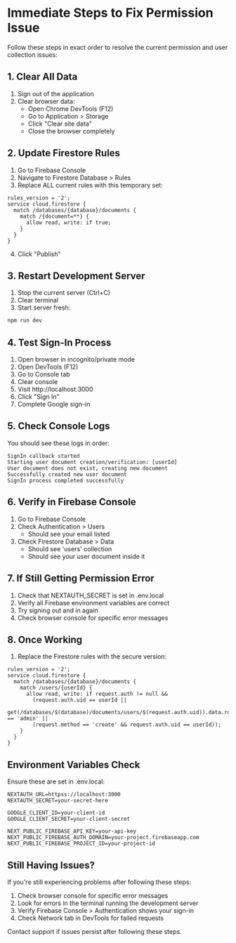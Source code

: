 # Immediate Steps to Fix Permission Issue

Follow these steps in exact order to resolve the current permission and user collection issues:

## 1. Clear All Data
1. Sign out of the application
2. Clear browser data:
   - Open Chrome DevTools (F12)
   - Go to Application > Storage
   - Click "Clear site data"
   - Close the browser completely

## 2. Update Firestore Rules
1. Go to Firebase Console
2. Navigate to Firestore Database > Rules
3. Replace ALL current rules with this temporary set:
```rules
rules_version = '2';
service cloud.firestore {
  match /databases/{database}/documents {
    match /{document=**} {
      allow read, write: if true;
    }
  }
}
```
4. Click "Publish"

## 3. Restart Development Server
1. Stop the current server (Ctrl+C)
2. Clear terminal
3. Start server fresh:
```bash
npm run dev
```

## 4. Test Sign-In Process
1. Open browser in incognito/private mode
2. Open DevTools (F12)
3. Go to Console tab
4. Clear console
5. Visit http://localhost:3000
6. Click "Sign In"
7. Complete Google sign-in

## 5. Check Console Logs
You should see these logs in order:
```
SignIn callback started
Starting user document creation/verification: [userId]
User document does not exist, creating new document
Successfully created new user document
SignIn process completed successfully
```

## 6. Verify in Firebase Console
1. Go to Firebase Console
2. Check Authentication > Users
   - Should see your email listed
3. Check Firestore Database > Data
   - Should see 'users' collection
   - Should see your user document inside it

## 7. If Still Getting Permission Error
1. Check that NEXTAUTH_SECRET is set in .env.local
2. Verify all Firebase environment variables are correct
3. Try signing out and in again
4. Check browser console for specific error messages

## 8. Once Working
1. Replace the Firestore rules with the secure version:
```rules
rules_version = '2';
service cloud.firestore {
  match /databases/{database}/documents {
    match /users/{userId} {
      allow read, write: if request.auth != null && 
        (request.auth.uid == userId || 
        get(/databases/$(database)/documents/users/$(request.auth.uid)).data.role == 'admin' ||
        (request.method == 'create' && request.auth.uid == userId));
    }
  }
}
```

## Environment Variables Check
Ensure these are set in .env.local:
```env
NEXTAUTH_URL=httpss://localhost:3000
NEXTAUTH_SECRET=your-secret-here

GOOGLE_CLIENT_ID=your-client-id
GOOGLE_CLIENT_SECRET=your-client-secret

NEXT_PUBLIC_FIREBASE_API_KEY=your-api-key
NEXT_PUBLIC_FIREBASE_AUTH_DOMAIN=your-project.firebaseapp.com
NEXT_PUBLIC_FIREBASE_PROJECT_ID=your-project-id
```

## Still Having Issues?
If you're still experiencing problems after following these steps:
1. Check browser console for specific error messages
2. Look for errors in the terminal running the development server
3. Verify Firebase Console > Authentication shows your sign-in
4. Check Network tab in DevTools for failed requests

Contact support if issues persist after following these steps.
